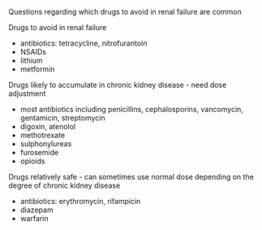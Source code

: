 Questions regarding which drugs to avoid in renal failure are common  
  
Drugs to avoid in renal failure  
* antibiotics: tetracycline, nitrofurantoin
* NSAIDs
* lithium
* metformin

  
Drugs likely to accumulate in chronic kidney disease \- need dose adjustment  
* most antibiotics including penicillins, cephalosporins, vancomycin, gentamicin, streptomycin
* digoxin, atenolol
* methotrexate
* sulphonylureas
* furosemide
* opioids

  
Drugs relatively safe \- can sometimes use normal dose depending on the degree of chronic kidney disease  
* antibiotics: erythromycin, rifampicin
* diazepam
* warfarin
